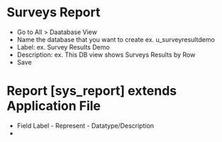 # Surveys Report
- Go to All > Daatabase View
- Name the database that you want to create ex. u_surveyresultdemo
- Label: ex. Survey Results Demo
- Description: ex. This DB view shows Surveys Results by Row
- Save 

# Report [sys_report] extends Application File
- Field Label - Represent - Datatype/Description
- 
